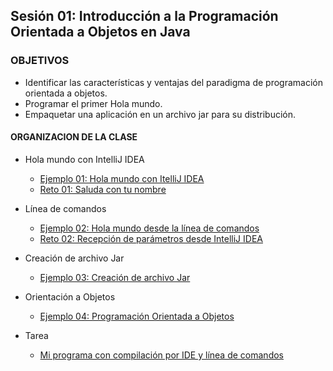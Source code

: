 
## Sesión 01: Introducción a la Programación Orientada a Objetos en Java

### OBJETIVOS 

- Identificar las características y ventajas del paradigma de programación orientada a objetos.
- Programar el primer Hola mundo.
- Empaquetar una aplicación en un archivo jar para su distribución.

#### ORGANIZACION DE LA CLASE 

- Hola mundo con IntelliJ IDEA
	- [Ejemplo 01: Hola mundo con ItelliJ IDEA](Ejemplo-01)
	- [Reto 01: Saluda con tu nombre](Reto-01)

- Línea de comandos
	- [Ejemplo 02: Hola mundo desde la línea de comandos](Ejemplo-02)
	- [Reto 02: Recepción de parámetros desde IntelliJ IDEA](Reto-02)

- Creación de archivo Jar
	- [Ejemplo 03: Creación de archivo Jar](Ejemplo-03)

- Orientación a Objetos
	- [Ejemplo 04: Programación Orientada a Objetos](Ejemplo-04)

- Tarea
	- [Mi programa con compilación por IDE y línea de comandos](./tarea)